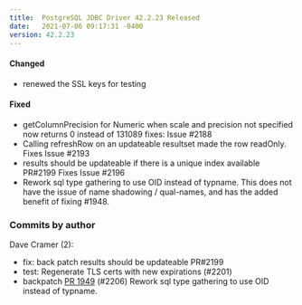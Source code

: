 ```yaml
---
title:  PostgreSQL JDBC Driver 42.2.23 Released
date:   2021-07-06 09:17:31 -0400
version: 42.2.23
---
```


#### Changed

- renewed the SSL keys for testing

#### Fixed

- getColumnPrecision for Numeric when scale and precision not specified now returns 0 instead of 131089 fixes: Issue #2188
- Calling refreshRow on an updateable resultset made the row readOnly. Fixes Issue #2193
- results should be updateable if there is a unique index available PR#2199 Fixes Issue #2196
- Rework sql type gathering to use OID instead of typname.
  This does not have the issue of name shadowing / qual-names, and has the added benefit of fixing #1948.

<!--more-->

### Commits by author

Dave Cramer (2):

- fix: back patch results should be updateable PR#2199
- test: Regenerate TLS certs with new expirations (#2201)
- backpatch [PR 1949](https://github.com/pgjdbc/pgjdbc/pull/1949) (#2206)
  Rework sql type gathering to use OID instead of typname.
